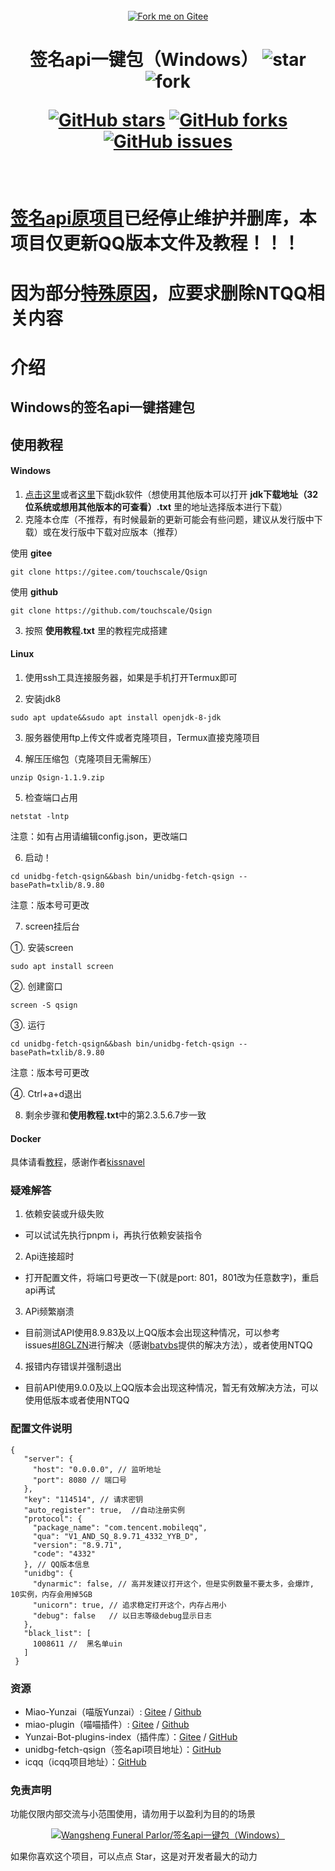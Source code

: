 <div align="center">
<br>
<a href='https://gitee.com/touchscale/Qsign'><img src='https://gitee.com/touchscale/Qsign/widgets/widget_4.svg' alt='Fork me on Gitee'></img></a>
<h1>签名api一键包（Windows）
<img src='https://gitee.com/touchscale/Qsign/badge/star.svg?theme=dark'  alt='star'></img>
<img src='https://gitee.com/touchscale/Qsign/badge/fork.svg?theme=dark'  alt='fork'></img>

[![GitHub stars](https://img.shields.io/github/stars/touchscale/Qsign)](https://github.com/touchscale/Qsign/stargazers)
[![GitHub forks](https://img.shields.io/github/forks/touchscale/Qsign)](https://github.com/touchscale/Qsign/network)
[![GitHub issues](https://img.shields.io/github/issues/touchscale/Qsign)](https://github.com/touchscale/Qsign/issues)
</h1>
</br>
</div> 

# [签名api原项目](https://github.com/fuqiuluo/unidbg-fetch-qsign)已经停止维护并删库，本项目仅更新QQ版本文件及教程！！！
# 因为部分[特殊原因](https://gitee.com/touchscale/Qsign/issues/I8G04Y?from=project-issue)，应要求删除NTQQ相关内容

# 介绍
## Windows的签名api一键搭建包

## 使用教程

#### Windows
1. [点击这里](https://share.weiyun.com/4nG2DbIn)或者[这里](https://cowtransfer.com/s/3c4534a336c04b)下载jdk软件（想使用其他版本可以打开 **jdk下载地址（32位系统或想用其他版本的可查看）.txt** 里的地址选择版本进行下载）
2. 克隆本仓库（不推荐，有时候最新的更新可能会有些问题，建议从发行版中下载）或在发行版中下载对应版本（推荐）

使用 **gitee** 
```
git clone https://gitee.com/touchscale/Qsign
```
使用 **github** 
```
git clone https://github.com/touchscale/Qsign
```

3. 按照 **使用教程.txt** 里的教程完成搭建

#### Linux 

1. 使用ssh工具连接服务器，如果是手机打开Termux即可

2. 安装jdk8


```
sudo apt update&&sudo apt install openjdk-8-jdk
```

3. 服务器使用ftp上传文件或者克隆项目，Termux直接克隆项目

4. 解压压缩包（克隆项目无需解压）


```
unzip Qsign-1.1.9.zip
```

5. 检查端口占用


```
netstat -lntp
```

注意：如有占用请编辑config.json，更改端口

6. 启动！


```
cd unidbg-fetch-qsign&&bash bin/unidbg-fetch-qsign --basePath=txlib/8.9.80
```

注意：版本号可更改

7. screen挂后台

①. 安装screen


```
sudo apt install screen
```

②. 创建窗口


```
screen -S qsign
```

③. 运行


```
cd unidbg-fetch-qsign&&bash bin/unidbg-fetch-qsign --basePath=txlib/8.9.80
```

注意：版本号可更改

④. Ctrl+a+d退出

8. 剩余步骤和**使用教程.txt**中的第2.3.5.6.7步一致

#### Docker

具体请看[教程](https://gitee.com/kissnavel/qsign#%E9%83%A8%E7%BD%B2%E6%96%B9%E5%BC%8F)，感谢作者[kissnavel](https://gitee.com/kissnavels)

### 疑难解答

1. 依赖安装或升级失败
- 可以试试先执行pnpm i，再执行依赖安装指令

2. Api连接超时
- 打开配置文件，将端口号更改一下(就是port: 801，801改为任意数字)，重启api再试

3. APi频繁崩溃
- 目前测试API使用8.9.83及以上QQ版本会出现这种情况，可以参考issues[#I8GLZN](https://gitee.com/touchscale/Qsign/issues/I8GLZN)进行解决（感谢[batvbs](https://gitee.com/batvbs)提供的解决方法），或者使用NTQQ

4. 报错内存错误并强制退出
- 目前API使用9.0.0及以上QQ版本会出现这种情况，暂无有效解决方法，可以使用低版本或者使用NTQQ

### 配置文件说明

```
{ 
   "server": { 
     "host": "0.0.0.0", // 监听地址
     "port": 8080 // 端口号
   }, 
   "key": "114514", // 请求密钥 
   "auto_register": true,  //自动注册实例
   "protocol": { 
     "package_name": "com.tencent.mobileqq", 
     "qua": "V1_AND_SQ_8.9.71_4332_YYB_D", 
     "version": "8.9.71", 
     "code": "4332" 
   }, // QQ版本信息
   "unidbg": { 
     "dynarmic": false, // 高并发建议打开这个，但是实例数量不要太多，会爆炸, 10实例，内存会用掉5GB 
     "unicorn": true, // 追求稳定打开这个，内存占用小 
     "debug": false   // 以日志等级debug显示日志
   }, 
   "black_list": [ 
     1008611 //  黑名单uin 
   ] 
 }
```

### 资源

* Miao-Yunzai（喵版Yunzai）:  [Gitee](https://gitee.com/yoimiya-kokomi/Miao-Yunzai) / [Github](https://github.com/yoimiya-kokomi/Miao-Yunzai)
* miao-plugin（喵喵插件）: [Gitee](https://gitee.com/yoimiya-kokomi/miao-plugin) / [Github](https://github.com/yoimiya-kokomi/miao-plugin)
* Yunzai-Bot-plugins-index（插件库）：[Gitee](https://gitee.com/yhArcadia/Yunzai-Bot-plugins-index) / [GitHub](https://github.com/yhArcadia/Yunzai-Bot-plugins-index)
* unidbg-fetch-qsign（签名api项目地址）：[GitHub](https://github.com/fuqiuluo/unidbg-fetch-qsign)
* icqq（icqq项目地址）：[GitHub](https://github.com/icqqjs/icqq)

### 免责声明

功能仅限内部交流与小范围使用，请勿用于以盈利为目的的场景

<div align="center">

[![Wangsheng Funeral Parlor/签名api一键包（Windows）](https://gitee.com/touchscale/Qsign/widgets/widget_card.svg?colors=4183c4,ffffff,ffffff,e3e9ed,666666,9b9b9b)](https://gitee.com/touchscale/Qsign)
</div>

如果你喜欢这个项目，可以点点 Star，这是对开发者最大的动力
